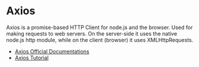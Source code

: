 # Axios

Axios is a promise-based HTTP Client for node.js and the browser. Used for making requests to web servers. On the server-side it uses the native node.js http module, while on the client (browser) it uses XMLHttpRequests.

- [Axios Official Documentations](https://axios-http.com/docs/intro)
- [Axios Tutorial](https://www.youtube.com/watch?v=6LyagkoRWYA)
